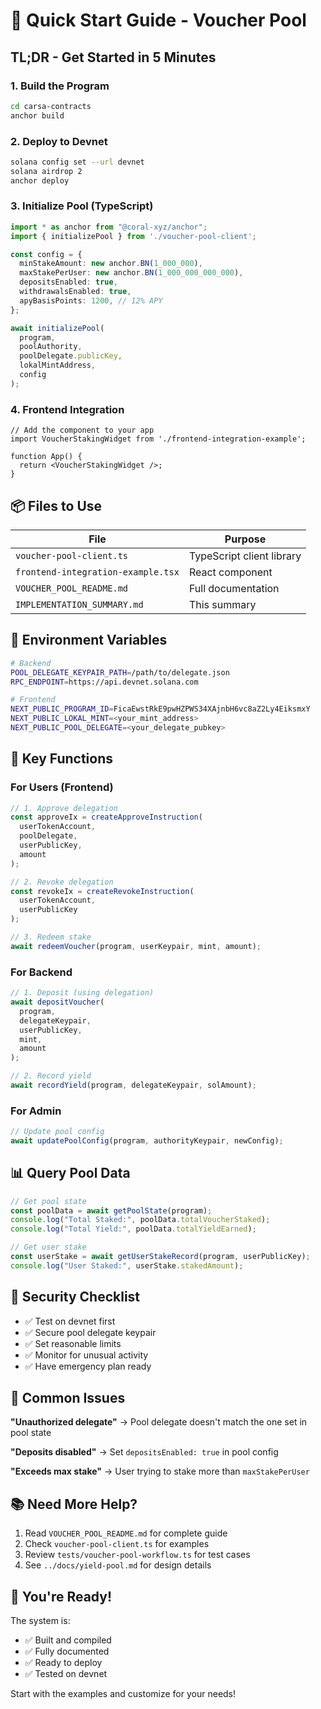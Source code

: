 # 🚀 Quick Start Guide - Voucher Pool

## TL;DR - Get Started in 5 Minutes

### 1. Build the Program
```bash
cd carsa-contracts
anchor build
```

### 2. Deploy to Devnet
```bash
solana config set --url devnet
solana airdrop 2
anchor deploy
```

### 3. Initialize Pool (TypeScript)
```typescript
import * as anchor from "@coral-xyz/anchor";
import { initializePool } from './voucher-pool-client';

const config = {
  minStakeAmount: new anchor.BN(1_000_000),
  maxStakePerUser: new anchor.BN(1_000_000_000_000),
  depositsEnabled: true,
  withdrawalsEnabled: true,
  apyBasisPoints: 1200, // 12% APY
};

await initializePool(
  program,
  poolAuthority,
  poolDelegate.publicKey,
  lokalMintAddress,
  config
);
```

### 4. Frontend Integration
```tsx
// Add the component to your app
import VoucherStakingWidget from './frontend-integration-example';

function App() {
  return <VoucherStakingWidget />;
}
```

## 📦 Files to Use

| File | Purpose |
|------|---------|
| `voucher-pool-client.ts` | TypeScript client library |
| `frontend-integration-example.tsx` | React component |
| `VOUCHER_POOL_README.md` | Full documentation |
| `IMPLEMENTATION_SUMMARY.md` | This summary |

## 🔑 Environment Variables

```bash
# Backend
POOL_DELEGATE_KEYPAIR_PATH=/path/to/delegate.json
RPC_ENDPOINT=https://api.devnet.solana.com

# Frontend
NEXT_PUBLIC_PROGRAM_ID=FicaEwstRkE9pwHZPWS34XAjnbH6vc8aZ2Ly4EiksmxY
NEXT_PUBLIC_LOKAL_MINT=<your_mint_address>
NEXT_PUBLIC_POOL_DELEGATE=<your_delegate_pubkey>
```

## 🎯 Key Functions

### For Users (Frontend)
```typescript
// 1. Approve delegation
const approveIx = createApproveInstruction(
  userTokenAccount,
  poolDelegate,
  userPublicKey,
  amount
);

// 2. Revoke delegation
const revokeIx = createRevokeInstruction(
  userTokenAccount,
  userPublicKey
);

// 3. Redeem stake
await redeemVoucher(program, userKeypair, mint, amount);
```

### For Backend
```typescript
// 1. Deposit (using delegation)
await depositVoucher(
  program,
  delegateKeypair,
  userPublicKey,
  mint,
  amount
);

// 2. Record yield
await recordYield(program, delegateKeypair, solAmount);
```

### For Admin
```typescript
// Update pool config
await updatePoolConfig(program, authorityKeypair, newConfig);
```

## 📊 Query Pool Data

```typescript
// Get pool state
const poolData = await getPoolState(program);
console.log("Total Staked:", poolData.totalVoucherStaked);
console.log("Total Yield:", poolData.totalYieldEarned);

// Get user stake
const userStake = await getUserStakeRecord(program, userPublicKey);
console.log("User Staked:", userStake.stakedAmount);
```

## 🔐 Security Checklist

- ✅ Test on devnet first
- ✅ Secure pool delegate keypair
- ✅ Set reasonable limits
- ✅ Monitor for unusual activity
- ✅ Have emergency plan ready

## 🐛 Common Issues

**"Unauthorized delegate"**
→ Pool delegate doesn't match the one set in pool state

**"Deposits disabled"**
→ Set `depositsEnabled: true` in pool config

**"Exceeds max stake"**
→ User trying to stake more than `maxStakePerUser`

## 📚 Need More Help?

1. Read `VOUCHER_POOL_README.md` for complete guide
2. Check `voucher-pool-client.ts` for examples
3. Review `tests/voucher-pool-workflow.ts` for test cases
4. See `../docs/yield-pool.md` for design details

## 🎉 You're Ready!

The system is:
- ✅ Built and compiled
- ✅ Fully documented
- ✅ Ready to deploy
- ✅ Tested on devnet

Start with the examples and customize for your needs!
